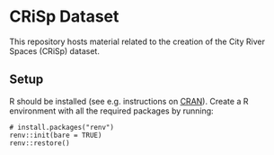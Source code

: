 # CRiSp Dataset

This repository hosts material related to the creation of the City River Spaces (CRiSp) dataset.

## Setup

R should be installed (see e.g. instructions on [CRAN](http://cran.r-project.org/)).
Create a R environment with all the required packages by running:

```shell
# install.packages("renv")
renv::init(bare = TRUE)
renv::restore()
```

